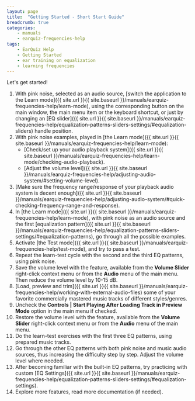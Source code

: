 ```yaml
---
layout: page
title:  "Getting Started - Short Start Guide"
breadcrumb: true
categories:
    - manuals
    - earquiz-frequencies-help
tags:
    - EarQuiz Help
    - Getting Started
    - ear training on equalization
    - learning frequencies
---
```


Let's get started!
1. With pink noise, selected as an audio source, [switch the application to the Learn mode]({{ site.url }}{{ site.baseurl }}/manuals/earquiz-frequencies-help/learn-mode), using the corresponding
button on the main window, the main menu item or the keyboard shortcut, or just by changing an [EQ slider]({{ site.url }}{{ site.baseurl }}/manuals/earquiz-frequencies-help/equalization-patterns-sliders-settings/#equalization-sliders) handle position.
2. With pink noise examples, played in [the Learn mode]({{ site.url }}{{ site.baseurl }}/manuals/earquiz-frequencies-help/learn-mode):
     * [Check/set up your audio playback system]({{ site.url }}{{ site.baseurl }}/manuals/earquiz-frequencies-help/learn-mode/checking-audio-playback). 
     * [Adjust the volume level]({{ site.url }}{{ site.baseurl }}/manuals/earquiz-frequencies-help/adjusting-audio-system/#setting-volume-level).
3. [Make sure the frequency range/response of your playback audio system is decent enough]({{ site.url }}{{ site.baseurl }}/manuals/earquiz-frequencies-help/adjusting-audio-system/#quick-checking-frequency-range-and-response).
4. In [the Learn mode]({{ site.url }}{{ site.baseurl }}/manuals/earquiz-frequencies-help/learn-mode), with pink noise as an audio source and the first [equalization pattern]({{ site.url }}{{ site.baseurl }}/manuals/earquiz-frequencies-help/equalization-patterns-sliders-settings/#equalization-patterns),
go through all the possible examples.
5. Activate [the Test mode]({{ site.url }}{{ site.baseurl }}/manuals/earquiz-frequencies-help/test-mode), and try to pass a test.
6. Repeat the learn-test cycle with the second and the third EQ patterns, using pink noise.
7. Save the volume level with the feature, available from the **Volume Slider** 
right-click context menu or from the **Audio** menu of the main menu. Then reduce the volume level by 10-15 dB.
8. [Load, preview and trim]({{ site.url }}{{ site.baseurl }}/manuals/earquiz-frequencies-help/working-with-external-audio-files) some of your favorite commercially mastered music tracks of different
styles/genres.
9. Uncheck the **Controls \| Start Playing After Loading Track in Preview Mode** option in the main menu if checked.
10. Restore the volume level with the feature, available from the **Volume Slider** 
right-click context menu or from the **Audio** menu of the main menu.
11. Do the learn-test exercises with the first three EQ patterns, using prepared music tracks.
12. Go through the other EQ patterns with both pink noise and music audio sources, thus increasing the difficulty step by step.
Adjust the volume level where needed.
13. After becoming familiar with the built-in EQ patterns, try practicing with custom [EQ Settings]({{ site.url }}{{ site.baseurl }}/manuals/earquiz-frequencies-help/equalization-patterns-sliders-settings/#equalization-settings).
14. Explore more features, read more documentation (if needed).
